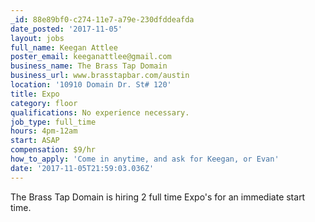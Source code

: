 ```yaml
---
_id: 88e89bf0-c274-11e7-a79e-230dfddeafda
date_posted: '2017-11-05'
layout: jobs
full_name: Keegan Attlee
poster_email: keeganattlee@gmail.com
business_name: The Brass Tap Domain
business_url: www.brasstapbar.com/austin
location: '10910 Domain Dr. St# 120'
title: Expo
category: floor
qualifications: No experience necessary.
job_type: full_time
hours: 4pm-12am
start: ASAP
compensation: $9/hr
how_to_apply: 'Come in anytime, and ask for Keegan, or Evan'
date: '2017-11-05T21:59:03.036Z'
---
```

The Brass Tap Domain is hiring 2 full time Expo's for an immediate start time.
